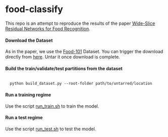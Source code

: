 # food-classify

This repo is an attempt to reproduce the results of the paper [Wide-Slice Residual Networks for Food Recognition](https://arxiv.org/pdf/1612.06543.pdf).

#### Download the Dataset
As in the paper, we use the [Food-101](https://www.vision.ee.ethz.ch/datasets_extra/food-101/) Dataset. You can trigger the download directly from [here](http://data.vision.ee.ethz.ch/cvl/food-101.tar.gz).  Untar it once download is complete.

#### Build the train/validate/test partitions from the dataset
<code>
  python build_dataset.py --root-folder path/to/untarred/location
</code>

#### Run a training regime

Use the script [run_train.sh](https://github.com/aurotripathy/food-classify/blob/master/run_train.sh) to train the model. 

#### Run a test regime
Use the script [run_test.sh](https://github.com/aurotripathy/food-classify/blob/master/run_test.sh) to test the model. 
